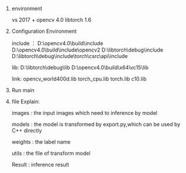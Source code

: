 
       
1. environment

   vs 2017 + 
   opencv 4.0
   libtorch 1.6
   
2. Configuration Environment

   include ：
   D:\opencv4.0\build\include
   D:\opencv4.0\build\include\opencv2
   D:\libtorch\debug\include
   D:\libtorch\debug\include\torch\csrc\api\include
   
   lib:
   D:\libtorch\debug\lib
   D:\opencv4.0\build\x64\vc15\lib
   
   link:
   opencv_world400d.lib
   torch_cpu.lib
   torch.lib
   c10.lib
   

3. Run main


4. file Explain:
   
   images : the input images which need to inference by model
   
   models : the model is transformed by export.py,which can be used by C++ directly
   
   weights : the label name
   
   utils : the file of transform model 
   
   Result : inference result

 

